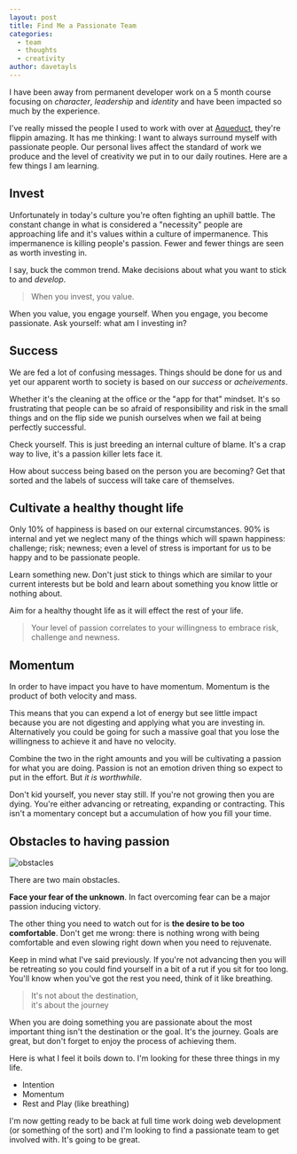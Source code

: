 ```yaml
---
layout: post
title: Find Me a Passionate Team
categories:
  - team
  - thoughts
  - creativity
author: davetayls
---
```


I have been away from permanent developer work on a 5 month course focusing on _character_, _leadership_ and _identity_ and have been impacted so much by the experience.

I've really missed the people I used to work with over at [Aqueduct](http://www.aqueduct.co.uk), they're flippin amazing. It has me thinking: I want to always surround myself with passionate people. Our personal lives affect the standard of work we produce and the level of creativity we put in to our daily routines. Here are a few things I am learning.

Invest
---
Unfortunately in today's culture you're often fighting an uphill battle. The constant change in what is considered a "necessity" people are approaching life and it's values within a culture of impermanence. This impermanence is killing people's passion. Fewer and fewer things are seen as worth investing in.

I say, buck the common trend. Make decisions about what you want to stick to and _develop_.

> When you invest, you value.

When you value, you engage yourself. When you engage, you become passionate. Ask yourself: what am I investing in?

Success
---
We are fed a lot of confusing messages. Things should be done for us and yet our apparent worth to society is based on our _success_ or _acheivements_.

Whether it's the cleaning at the office or the "app for that" mindset. It's so frustrating that people can be so afraid of responsibility and risk in the small things and on the flip side we punish ourselves when we fail at being perfectly successful.

Check yourself. This is just breeding an internal culture of blame. It's a crap way to live, it's a passion killer lets face it.

How about success being based on the person you are becoming? Get that sorted and the labels of success will take care of themselves.

Cultivate a healthy thought life
---
Only 10% of happiness is based on our external circumstances. 90% is internal and yet we neglect many of the things which will spawn happiness: challenge; risk; newness; even a level of stress is important for us to be happy and to be passionate people.

Learn something new. Don't just stick to things which are similar to your current interests but be bold and learn about something you know little or nothing about.

Aim for a healthy thought life as it will effect the rest of your life.

> Your level of passion correlates to
> your willingness to embrace
> risk, challenge and newness.

Momentum
---
In order to have impact you have to have momentum. Momentum is the product of both velocity and mass.

This means that you can expend a lot of energy but see little impact because you are not digesting and applying what you are investing in. Alternatively you could be going for such a massive goal that you lose the willingness to achieve it and have no velocity.

Combine the two in the right amounts and you will be cultivating a passion for what you are doing. Passion is not an emotion driven thing so expect to put in the effort. But _it is worthwhile_.

Don't kid yourself, you never stay still. If you're not growing then you are dying. You're either advancing or retreating, expanding or contracting. This isn't a momentary concept but a accumulation of how you fill your time.

Obstacles to having passion
---

![obstacles](https://lh3.googleusercontent.com/-MPGAlY_PAP4/T_CoT6TTDwI/AAAAAAAAqw4/2MWTiBxDz2s/s800/skitched-20120623-212611.jpg)

There are two main obstacles.

**Face your fear of the unknown**. In fact overcoming fear can be a major passion inducing victory.

The other thing you need to watch out for is **the desire to be too comfortable**. Don't get me wrong: there is nothing wrong with being comfortable and even slowing right down when you need to rejuvenate.

Keep in mind what I've said previously. If you're not advancing then you will be retreating so you could find yourself in a bit of a rut if you sit for too long. You'll know when you've got the rest you need, think of it like breathing.

> It's not about the destination,<br />
> it's about the journey

When you are doing something you are passionate about the most important thing isn't the destination or the goal. It's the journey. Goals are great, but don't forget to enjoy the process of achieving them.

Here is what I feel it boils down to. I'm looking for these three things in my life.

- Intention
- Momentum
- Rest and Play (like breathing)

I'm now getting ready to be back at full time work doing web development (or something of the sort) and I'm looking to find a passionate team to get involved with. It's going to be great.

